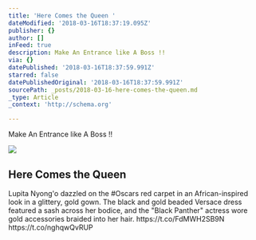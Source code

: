 ```yaml
---
title: 'Here Comes the Queen '
dateModified: '2018-03-16T18:37:19.095Z'
publisher: {}
author: []
inFeed: true
description: Make An Entrance like A Boss !!
via: {}
datePublished: '2018-03-16T18:37:59.991Z'
starred: false
datePublishedOriginal: '2018-03-16T18:37:59.991Z'
sourcePath: _posts/2018-03-16-here-comes-the-queen.md
_type: Article
_context: 'http://schema.org'

---
```

Make An Entrance like A Boss !!

<article style=""><img src="https://the-grid-user-content.s3-us-west-2.amazonaws.com/263fcf4e-4686-4d80-84ec-6ad6c59ce8b1.gif" /><h1>Here Comes the Queen </h1><p>Lupita Nyong'o dazzled on the #Oscars red carpet in an African-inspired look in a glittery, gold gown. The black and gold beaded Versace dress featured a sash across her bodice, and the "Black Panther" actress wore gold accessories braided into her hair. https://t.co/FdMWH2SB9N https://t.co/nghqwQvRUP</p></article>